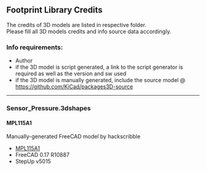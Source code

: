 ## Footprint Library Credits

The credits of 3D models are listed in respective folder.  
Please fill all 3D models credits and info source data accordingly.  

### Info requirements:

- Author
- if the 3D model is script generated, a link to the script generator is required as well as the version and sw used
- if the 3D model is manually generated, include the source model @ https://github.com/KiCad/packages3D-source

<hr>  

### Sensor_Pressure.3dshapes

#### MPL115A1

Manually-generated FreeCAD model by hackscribble
- [MPL115A1](https://github.com/KiCad/packages3D-source/pull/5)
- FreeCAD 0.17 R10887
- StepUp v5015
